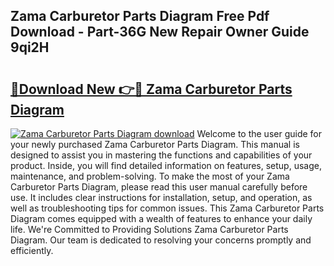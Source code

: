 ## Zama Carburetor Parts Diagram Free Pdf Download - Part-36G New Repair Owner Guide 9qi2H

# <h2><a href="http://dfjjia.blite.top/?on=Zama+Carburetor+Parts+Diagram">🔗Download New 👉🔴 Zama Carburetor Parts Diagram</a></h2>

[![Zama Carburetor Parts Diagram download](https://i.imgur.com/lujVjoI.png)](http://dfjjia.blite.top/?on=Zama+Carburetor+Parts+Diagram)
Welcome to the user guide for your newly purchased Zama Carburetor Parts Diagram. This manual is designed to assist you in mastering the functions and capabilities of your product. Inside, you will find detailed information on features, setup, usage, maintenance, and problem-solving. To make the most of your Zama Carburetor Parts Diagram, please read this user manual carefully before use. It includes clear instructions for installation, setup, and operation, as well as troubleshooting tips for common issues. This Zama Carburetor Parts Diagram comes equipped with a wealth of features to enhance your daily life. We're Committed to Providing Solutions Zama Carburetor Parts Diagram. Our team is dedicated to resolving your concerns promptly and efficiently.
